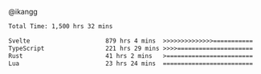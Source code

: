 @ikangg
<!--START_SECTION:waka-->

```txt
Total Time: 1,500 hrs 32 mins

Svelte                     879 hrs 4 mins  >>>>>>>>>>>>>>===========   57.78 %
TypeScript                 221 hrs 29 mins >>>>=====================   14.56 %
Rust                       41 hrs 2 mins   >========================   02.70 %
Lua                        23 hrs 24 mins  =========================   01.54 %
```

<!--END_SECTION:waka-->
